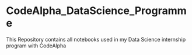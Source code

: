 # CodeAlpha_DataScience_Programme
This Repository contains all notebooks used in my Data Science internship program with CodeAlpha

